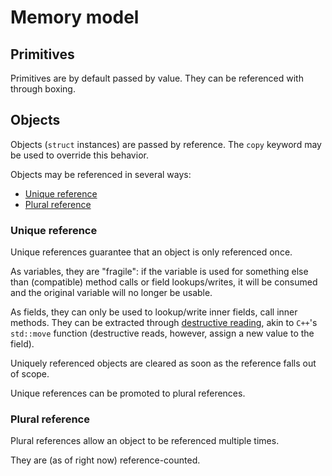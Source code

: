 # Memory model

## Primitives

Primitives are by default passed by value.
They can be referenced with through boxing.

## Objects

Objects (`struct` instances) are passed by reference.
The `copy` keyword may be used to override this behavior.

Objects may be referenced in several ways:

* [Unique reference](#unique-reference)
* [Plural reference](#plural-reference)

<!-- DRAFT:
Unique reference - `u&Type`, `u:Type`, `unique:Type`, `u#Type`, `Type#u`, `Type #u`, `unique Type`
Plural reference - `p&Type`, `p:Type`, `plural:Type`, `p#Type`, `Type#p`, `Type #p`, `plural Type`, `Type` (as default)

Also have a user-managed reference type?
Have cycle management, weak references?
-->

### Unique reference

Unique references guarantee that an object is only referenced once.

As variables, they are "fragile": if the variable is used for something else than (compatible) method calls or field lookups/writes, it will be consumed and the original variable will no longer be usable.

As fields, they can only be used to lookup/write inner fields, call inner methods.
They can be extracted through [destructive reading](https://tutorial.ponylang.io/reference-capabilities/consume-and-destructive-read.html#destructive-read), akin to `C++`'s `std::move` function (destructive reads, however, assign a new value to the field).

Uniquely referenced objects are cleared as soon as the reference falls out of scope.

Unique references can be promoted to plural references.

### Plural reference

Plural references allow an object to be referenced multiple times.

They are (as of right now) reference-counted.

<!-- Dear code reader, I (Shad) have been thinking about a memory management model extending reference counting. If you are interested, check out: https://github.com/adri326/bound-lifetimes-poc -->
